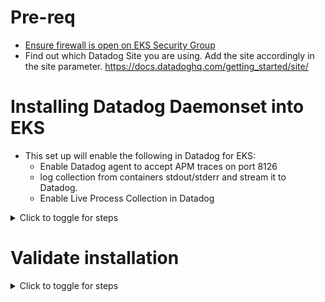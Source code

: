 # Pre-req
- [Ensure firewall is open on EKS Security Group](https://docs.datadoghq.com/containers/troubleshooting/admission-controller/?tab=helm#amazon-elastic-kubernetes-service-eks)
- Find out which Datadog Site you are using. Add the site accordingly in the site parameter. https://docs.datadoghq.com/getting_started/site/

# Installing Datadog Daemonset into EKS
- This set up will enable the following in Datadog for EKS:
    - Enable Datadog agent to accept APM traces on port 8126
    - log collection from containers stdout/stderr and stream it to Datadog.
    - Enable Live Process Collection in Datadog

<details>
<summary>Click to toggle for steps</summary>

- **Obtain API Key and APP Key from Datadog Platform**
    - [API Key](https://docs.datadoghq.com/account_management/api-app-keys/#add-an-api-key-or-client-token)
    - [APP Key](https://docs.datadoghq.com/account_management/api-app-keys/#add-application-keys)

- **Replace it in [values-eks.yaml](https://github.com/jon94/eval-dd-poc/blob/main/1_Agent%20Installation/EKS/values-eks.yaml)**

- **Create Namespace** 
```
kubectl create ns datadog
```

- **Create Daemonset and necessary resources using helm**
```
helm repo add datadog https://helm.datadoghq.com
helm repo update
helm install datadog datadog/datadog -n datadog -f values-eks.yaml
```

</details>

# Validate installation
<details>
<summary>Click to toggle for steps</summary>

- **Check Daemonset** 
    - Should see daemonsets count match your node counts.   
    - If it does not match, then you might have taints set on your nodes. We will then need to add tolerations in the helm values file. Refer to [values-eks.yaml](https://github.com/jon94/eval-dd-poc/blob/main/1_Agent%20Installation/EKS/values-eks.yaml) for more information.
```
kubectl get ds -n datadog
```
- **Check mutatingwebhookconfiguration**
    - This is required for admisson controller capability. 
    - Refer to this [document](https://docs.datadoghq.com/containers/troubleshooting/admission-controller/?tab=helm#overview) for troubleshooting if required.
```
kubectl get mutatingwebhookconfiguration -n datadog
```
</details>
